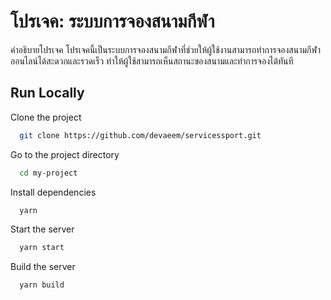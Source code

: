 # โปรเจค: ระบบการจองสนามกีฬา

คำอธิบายโปรเจค
โปรเจคนี้เป็นระบบการจองสนามกีฬาที่ช่วยให้ผู้ใช้งานสามารถทำการจองสนามกีฬาออนไลน์ได้สะดวกและรวดเร็ว ทำให้ผู้ใช้สามารถเห็นสถานะของสนามและทำการจองได้ทันที

## Run Locally

Clone the project

```bash
  git clone https://github.com/devaeem/servicessport.git
```

Go to the project directory

```bash
  cd my-project
```

Install dependencies

```bash
  yarn
```

Start the server

```bash
  yarn start
```

Build the server

```bash
  yarn build
```
